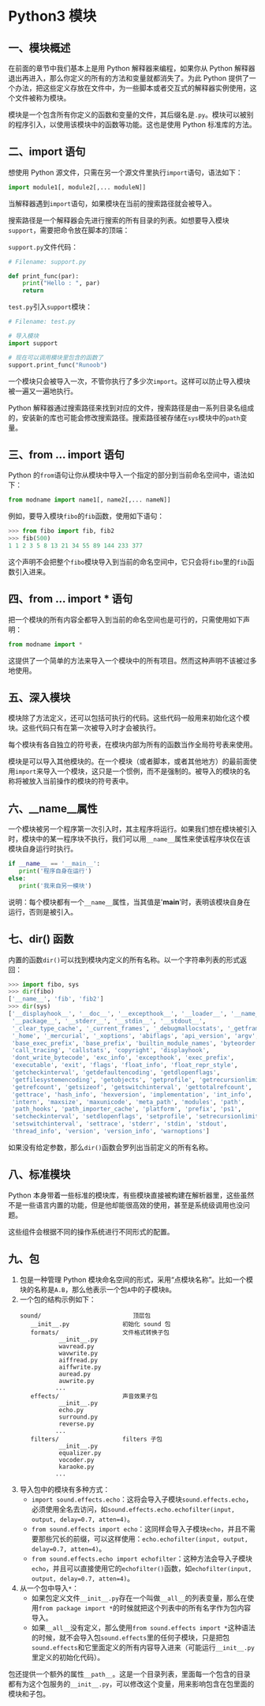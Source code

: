 # Python3 模块

## **一、模块概述**

在前面的章节中我们基本上是用 Python 解释器来编程，如果你从 Python 解释器退出再进入，那么你定义的所有的方法和变量就都消失了。为此 Python 提供了一个办法，把这些定义存放在文件中，为一些脚本或者交互式的解释器实例使用，这个文件被称为模块。

模块是一个包含所有你定义的函数和变量的文件，其后缀名是`.py`。模块可以被别的程序引入，以使用该模块中的函数等功能。这也是使用 Python 标准库的方法。

## **二、import 语句**

想使用 Python 源文件，只需在另一个源文件里执行`import`语句，语法如下：

```python
import module1[, module2[,... moduleN]]
```

当解释器遇到`import`语句，如果模块在当前的搜索路径就会被导入。

搜索路径是一个解释器会先进行搜索的所有目录的列表。如想要导入模块`support`，需要把命令放在脚本的顶端：

`support.py`文件代码：

```python
# Filename: support.py

def print_func(par):
    print("Hello : ", par)
    return
```

`test.py`引入`support`模块：

```python
# Filename: test.py

# 导入模块
import support

# 现在可以调用模块里包含的函数了
support.print_func("Runoob")
```

一个模块只会被导入一次，不管你执行了多少次`import`。这样可以防止导入模块被一遍又一遍地执行。

Python 解释器通过搜索路径来找到对应的文件，搜索路径是由一系列目录名组成的，安装新的库也可能会修改搜索路径。搜索路径被存储在`sys`模块中的`path`变量。

## **三、from … import 语句**

Python 的`from`语句让你从模块中导入一个指定的部分到当前命名空间中，语法如下：

```python
from modname import name1[, name2[,... nameN]]
```

例如，要导入模块`fibo`的`fib`函数，使用如下语句：

```python
>>> from fibo import fib, fib2
>>> fib(500)
1 1 2 3 5 8 13 21 34 55 89 144 233 377
```

这个声明不会把整个`fibo`模块导入到当前的命名空间中，它只会将`fibo`里的`fib`函数引入进来。

## **四、from … import * 语句**

把一个模块的所有内容全都导入到当前的命名空间也是可行的，只需使用如下声明：

```python
from modname import *
```

这提供了一个简单的方法来导入一个模块中的所有项目。然而这种声明不该被过多地使用。

## **五、深入模块**

模块除了方法定义，还可以包括可执行的代码。这些代码一般用来初始化这个模块。这些代码只有在第一次被导入时才会被执行。

每个模块有各自独立的符号表，在模块内部为所有的函数当作全局符号表来使用。

模块是可以导入其他模块的。在一个模块（或者脚本，或者其他地方）的最前面使用`import`来导入一个模块，这只是一个惯例，而不是强制的。被导入的模块的名称将被放入当前操作的模块的符号表中。

## **六、__name__属性**

一个模块被另一个程序第一次引入时，其主程序将运行。如果我们想在模块被引入时，模块中的某一程序块不执行，我们可以用`__name__`属性来使该程序块仅在该模块自身运行时执行。

```python
if __name__ == '__main__':
   print('程序自身在运行')
else:
   print('我来自另一模块')
```

说明：每个模块都有一个`__name__`属性，当其值是'__main__'时，表明该模块自身在运行，否则是被引入。

## **七、dir() 函数**

内置的函数`dir()`可以找到模块内定义的所有名称。以一个字符串列表的形式返回：

```python
>>> import fibo, sys
>>> dir(fibo)
['__name__', 'fib', 'fib2']
>>> dir(sys)  
['__displayhook__', '__doc__', '__excepthook__', '__loader__', '__name__',
 '__package__', '__stderr__', '__stdin__', '__stdout__',
 '_clear_type_cache', '_current_frames', '_debugmallocstats', '_getframe',
 '_home', '_mercurial', '_xoptions', 'abiflags', 'api_version', 'argv',
 'base_exec_prefix', 'base_prefix', 'builtin_module_names', 'byteorder',
 'call_tracing', 'callstats', 'copyright', 'displayhook',
 'dont_write_bytecode', 'exc_info', 'excepthook', 'exec_prefix',
 'executable', 'exit', 'flags', 'float_info', 'float_repr_style',
 'getcheckinterval', 'getdefaultencoding', 'getdlopenflags',
 'getfilesystemencoding', 'getobjects', 'getprofile', 'getrecursionlimit',
 'getrefcount', 'getsizeof', 'getswitchinterval', 'gettotalrefcount',
 'gettrace', 'hash_info', 'hexversion', 'implementation', 'int_info',
 'intern', 'maxsize', 'maxunicode', 'meta_path', 'modules', 'path',
 'path_hooks', 'path_importer_cache', 'platform', 'prefix', 'ps1',
 'setcheckinterval', 'setdlopenflags', 'setprofile', 'setrecursionlimit',
 'setswitchinterval', 'settrace', 'stderr', 'stdin', 'stdout',
 'thread_info', 'version', 'version_info', 'warnoptions']
```

如果没有给定参数，那么`dir()`函数会罗列出当前定义的所有名称。

## **八、标准模块**

Python 本身带着一些标准的模块库，有些模块直接被构建在解析器里，这些虽然不是一些语言内置的功能，但是他却能很高效的使用，甚至是系统级调用也没问题。

这些组件会根据不同的操作系统进行不同形式的配置。

## **九、包**

1. 包是一种管理 Python 模块命名空间的形式，采用“点模块名称”。比如一个模块的名称是`A.B`，那么他表示一个包`A`中的子模块`B`。
2. 一个包的结构示例如下：
   ```
   sound/                          顶层包
      __init__.py               初始化 sound 包
      formats/                  文件格式转换子包
              __init__.py
              wavread.py
              wavwrite.py
              aiffread.py
              aiffwrite.py
              auread.py
              auwrite.py
             ...
      effects/                  声音效果子包
              __init__.py
              echo.py
              surround.py
              reverse.py
             ...
      filters/                  filters 子包
              __init__.py
              equalizer.py
              vocoder.py
              karaoke.py
             ...
   ```
3. 导入包中的模块有多种方式：
   - `import sound.effects.echo`：这将会导入子模块`sound.effects.echo`，必须使用全名去访问，如`sound.effects.echo.echofilter(input, output, delay=0.7, atten=4)`。
   - `from sound.effects import echo`：这同样会导入子模块`echo`，并且不需要那些冗长的前缀，可以这样使用：`echo.echofilter(input, output, delay=0.7, atten=4)`。
   - `from sound.effects.echo import echofilter`：这种方法会导入子模块`echo`，并且可以直接使用它的`echofilter()`函数，如`echofilter(input, output, delay=0.7, atten=4)`。
4. 从一个包中导入`*`：
   - 如果包定义文件`__init__.py`存在一个叫做`__all__`的列表变量，那么在使用`from package import *`的时候就把这个列表中的所有名字作为包内容导入。
   - 如果`__all__`没有定义，那么使用`from sound.effects import *`这种语法的时候，就不会导入包`sound.effects`里的任何子模块，只是把包`sound.effects`和它里面定义的所有内容导入进来（可能运行`__init__.py`里定义的初始化代码）。

包还提供一个额外的属性`__path__`。这是一个目录列表，里面每一个包含的目录都有为这个包服务的`__init__.py`，可以修改这个变量，用来影响包含在包里面的模块和子包。